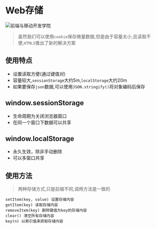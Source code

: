 # Web存储




![前端与移动开发学院][1]
>虽然我们可以使用`cookie`保存微量数据,但是由于容量太小,且读取不便,`HTML5`推出了新的解决方案

## 使用特点

* 设置读取方便(通过键值对)
* 容量较大,`sessionStorage`大约5m,`localStorage`大约20m
* 如果要保存`json`数据,可以使用`JSON.stringify()`将对象编码后保存

## window.sessionStorage
* 生命周期为关闭浏览器窗口
* 在同一个窗口下数据可以共享

## window.localStorage
* 永久生效，除非手动删除
* 可以多窗口共享

## 使用方法
>两种存储方式,只是前缀不同,调用方法是一致的

```
setItem(key, value) 设置存储内容
getItem(key) 读取存储内容
removeItem(key) 删除键值为key的存储内容
clear() 清空所有存储内容
key(n) 以索引值来获取存储内容
```


[1]: http://static.zybuluo.com/antumuFish/xfnngpb23mze67n7y3y9ir3l/desk.jpg





